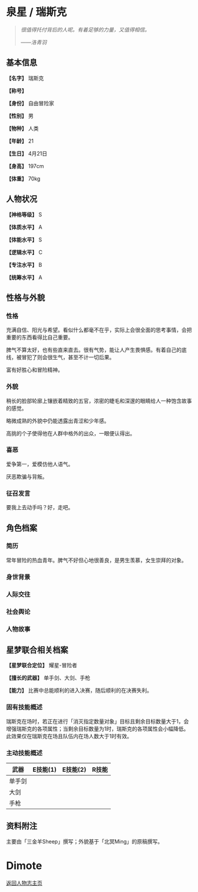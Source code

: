 # 泉星 / 瑞斯克

> *很值得托付背后的人呢。有着足够的力量，又值得相信。*
>
> ——*洛青羽*

## 基本信息

**【名字】** 瑞斯克

**【称号】** 

**【身份】** 自由冒险家

**【性别】** 男

**【物种】** 人类

**【年龄】** 21

**【生日】** 4月21日

**【身高】** 197cm

**【体重】** 70kg

## 人物状况

**【神格等级】** S

**【体质水平】** A

**【体能水平】** S

**【逻辑水平】** C

**【专注水平】** B

**【统筹水平】** A

## 性格与外貌

### 性格

充满自信、阳光与希望。看似什么都毫不在乎，实际上会很全面的思考事情，会把重要的东西看得比自己重要。

脾气不算太好，也有些直来直去。很有气势，能让人产生畏惧感。有着自己的底线，被冒犯了则会很生气，甚至不计一切后果。

富有好胜心和冒险精神。

### 外貌

稍长的脸部轮廓上镶嵌着精致的五官，浓密的睫毛和深邃的眼睛给人一种饱含故事的感觉。

略微成熟的外貌中仍能透露出青涩和少年感。

高挑的个子使得他在人群中格外的出众，一眼便认得出。

### 喜恶

爱争第一，爱模仿他人语气。

厌恶欺骗与背叛。

### 征召发言

要我上去动手吗？好，走吧。

## 角色档案

### 简历

常年冒险的热血青年。脾气不好但心地很善良，是男生羡慕，女生崇拜的对象。

### 身世背景

### 人际交往

### 社会舆论

### 人物故事

## 星梦联合相关档案

**【星梦联合定位】** 耀星-冒险者

**【擅长的武器】** 单手剑、大剑、手枪

**【能力】** 比赛中总能顺利的进入决赛，随后顺利的在决赛失利。

### 固有技能概述

瑞斯克在场时，若正在进行「消灭指定数量对象」目标且剩余目标数量大于1，会增强瑞斯克的各项属性；当剩余目标数量为1时，瑞斯克的各项属性会小幅降低。此效果仅在瑞斯克在场且队伍内在场人数大于1时有效。

### 主动技能概述

| 武器   | E技能(1) | E技能(2) | R技能 |
| ------ | -------- | -------- | ----- |
| 单手剑 |          |          |       |
| 大剑   |          |          |       |
| 手枪   |          |          |       |

## 资料附注

主要由「三金羊Sheep」撰写；外貌基于「北冥Ming」的原稿撰写。

# Dimote

[返回人物志主页](index.md/)